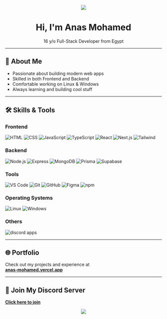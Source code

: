 <!-- Banner -->
<p align="center">
  <img src="https://capsule-render.vercel.app/api?type=waving&color=0aa4db&height=180&section=header&text=Anas%20Mohamed&fontSize=45&fontColor=ffffff" />
</p>

<h1 align="center">Hi, I'm Anas Mohamed</h1>
<p align="center">
  16 y/o Full-Stack Developer from Egypt
</p>

---

## 🚀 About Me

- Passionate about building modern web apps
- Skilled in both Frontend and Backend
- Comfortable working on Linux & Windows
- Always learning and building cool stuff

---

## 🛠️ Skills & Tools

### Frontend
![HTML](https://img.shields.io/badge/-HTML5-E34F26?style=flat&logo=html5&logoColor=white)
![CSS](https://img.shields.io/badge/-CSS3-1572B6?style=flat&logo=css3)
![JavaScript](https://img.shields.io/badge/-JavaScript-F7DF1E?style=flat&logo=javascript&logoColor=black)
![TypeScript](https://img.shields.io/badge/-TypeScript-3178C6?style=flat&logo=typescript)
![React](https://img.shields.io/badge/-React-61DAFB?style=flat&logo=react)
![Next.js](https://img.shields.io/badge/-Next.js-000000?style=flat&logo=next.js)
![Tailwind](https://img.shields.io/badge/-Tailwind_CSS-38B2AC?style=flat&logo=tailwind-css)

### Backend
![Node.js](https://img.shields.io/badge/-Node.js-339933?style=flat&logo=node.js)
![Express](https://img.shields.io/badge/-Express.js-000000?style=flat&logo=express)
![MongoDB](https://img.shields.io/badge/-MongoDB-47A248?style=flat&logo=mongodb)
![Prisma](https://img.shields.io/badge/-Prisma-2D3748?style=flat&logo=prisma)
![Supabase](https://img.shields.io/badge/-Supabase-3ECF8E?style=flat&logo=supabase)

### Tools
![VS Code](https://img.shields.io/badge/-VSCode-007ACC?style=flat&logo=visual-studio-code)
![Git](https://img.shields.io/badge/-Git-F05032?style=flat&logo=git)
![GitHub](https://img.shields.io/badge/-GitHub-181717?style=flat&logo=github)
![Figma](https://img.shields.io/badge/-Figma-F24E1E?style=flat&logo=figma)
![npm](https://img.shields.io/badge/-npm-CB3837?style=flat&logo=npm)

### Operating Systems
![Linux](https://img.shields.io/badge/-Linux-181717?style=flat&logo=linux)
![Windows](https://img.shields.io/badge/-Windows-181717?style=flat&logo=windows)

### Others
![discord apps](https://img.shields.io/badge/-discord.js-5865F2?style=flat&logo=discord)

---

## 🌐 Portfolio
Check out my projects and experience at  
[**anas-mohamed.vercel.app**](https://anas-mohamed.vercel.app)

---

## 🧠 Join My Discord Server
[**Click here to join**](https://discord.gg/GCPTzNZnhJ)

<p align="center">
  <img src="https://capsule-render.vercel.app/api?type=waving&color=0aa4db&height=120&section=footer"/>
</p>
